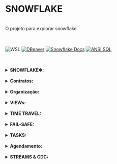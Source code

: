 SNOWFLAKE
=============================================================

<br>
 O projeto para explorar snowflake.

<br>
<br>
<br>

![WSL](https://img.shields.io/badge/WSL-2.0+-brightgreen?logo=windows&logoColor=white)
[![DBeaver](https://img.shields.io/badge/DBeaver-Tool-372923?logo=dbeaver&logoColor=white)](https://dbeaver.io/)
[![Snowflake Docs](https://img.shields.io/badge/Snowflake-Docs-29B5E8?logo=snowflake&logoColor=white)](https://docs.snowflake.com/)
[![ANSI SQL](https://img.shields.io/badge/ANSI_SQL-Standard-2F74C0?logo=sqlite&logoColor=white)](#)

<br>
<br>



<details close>
  <summary>
    <strong>SNOWFLAKE❄:</strong>
  </summary>

<br>

- **Criado por Experts em Data Warehouse da Oracle**

<br>

- **Stack do tipo SaaS: Soft as a Service [Software como Serviço]**


    - Assinatura
    - Acessível pela web browser
    - Atualizações automáticas
    - Escalabilidade
    - Abstração da Infra

<br>

- **Roda sobre plataformas Cloud**
    - AWS
    - GCP
    - Azure
</details>

<br>

<details close>
  <summary>
    <strong>Contratos:</strong>
  </summary>

<br>

- **Virtual Private SnowFlake**
    - Ambiente isolado e privado
        - Empresas de regulamentação especifica

</details>

<br>

<details close>
  <summary>
    <strong>Organização:</strong>
  </summary>

<br>

- **WAREHOUSES:** Provisionamento de recursos computacionais para executar processamento possiilitando agrupar custos são calculados por processamento

<br>

- **TAMANHO | CREDITO/HORA**: 

<br>

- **QUERY ACCELERATION:**
    - Uso de GPU
    - Scale Factor
    - Consultas Complexas
    - Custos adicionais

<br>

- **MULT-CLUSTER**
    - Mode:
        - Auto-Scale:
            - Ajuste automático por demanda
            - Definição do número mínimo e máximo de Clusters
            - Scalling Policy:
                - Standard:
                    - Add/Remove recursos por demanda
                - Economy:
                    - Mais conservador
        - Maximized
            - Aloca o máximo de recurso
        
        - Auto-Suspend:
            - Encerra o uso recursos após o período de inatividade
            
        - Suspend After:
            - Defini o tempo para encerramento em min
            
        - Auto-Resume:
            - Retoma os recursos quando há demanda

</details>

<br>

<details close>
  <summary>
    <strong>VIEWs:</strong>
  </summary>

<br>

- **MATERIALIZADAS**
    - Consulta uma única tabela
    - Não suporta:
        - UDF
        - Windows Functions
        - Having
        - Order by
        - Limit
        - Group by
</details>

<br>

<details close>
  <summary>
    <strong>TIME TRAVEL:</strong>
  </summary>

<br>

- **TIME TRAVEL**
    - Acesso a dados historicos
        - Dados excluídos
        - Consultar estados anteriores
        - Clonar esses dados
        - entre 1 e 90 dias
</details>


<br>

<details close>
  <summary>
    <strong>FAIL-SAFE:</strong>
  </summary>

<br>

- **FAIL-SAFE**
    - Mitigação de desastres
    - Intervalo de 7dias no qual os dados podem ser recuperados
    - Inicio a partir do findo do TIME-TRAVEL
    - Falar com suporte
</details>


<br>

<details close>
  <summary>
    <strong>TASKS:</strong>
  </summary>

<br>

- Mitigação de desastres
- Intervalo de 7dias no qual os dados podem ser recuperados
- Inicio a partir do findo do TIME-TRAVEL
- Falar com suporte
</details>


<br>

<details close>
  <summary>
    <strong>Agendamento:</strong>
  </summary>

<br>

- Schedule Crontab:
    
    
    | * | * | * | * | * |
    | --- | --- | --- | --- | --- |
    | minutos | horas | dias Month | mês | dia Week |
    | (0-59) | (0-23) | (1-31); L | (1-12); (JAN-DEC) | (0-6); (SUN-SAT); L |

- Child Task:
    - Hierarquia de tasks
    - Acíclica

</details>


<br>


<details close>
  <summary>
    <strong>STREAMS & CDC:</strong>
  </summary>

<br>

- Stack para captura alterações do OLTP para OLAP

- Propósito:
    - Integração de dados
    - Recuperação de desastres
    
- Funcionamento:
    - ELEMENTOS:
        - Tabela monitorada
        - Tabela de controle CDC
            - Colunas de controle
                
                
                | ATTRIBUTES TRACK | VALUES | INSERT | UPDATE | DELETE |
                | --- | --- | --- | --- | --- |
                | METADATA$ACTION | INSERT/DELETE | INSERT | new: INSERT
                old :  DELETE | DELETE |
                | METADATA$ISUPDATE | TRUE/FALSE | FALSE | new: TRUE
                old  : TRUE | FALSE |
            - Dados são apagados ao atualizar a tabela final
        - Tabela final
    - Atributos replicados na tabela intermediaria
    - Monitoramento de operações DML [INSERT, DELETE e UPDATE]

- Log de alterações

- Append-Only
    - Captura Insert
</details>